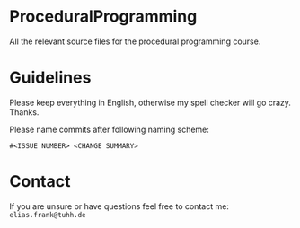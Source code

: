 # ProceduralProgramming
All the relevant source files for the procedural programming course.

# Guidelines
Please keep everything in English, otherwise my spell checker will go crazy. Thanks.

Please name commits after following naming scheme:

```
#<ISSUE NUMBER> <CHANGE SUMMARY>
```

# Contact
If you are unsure or have questions feel free to contact me: `elias.frank@tuhh.de`